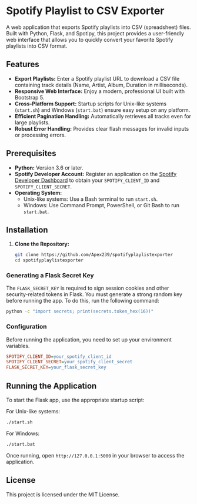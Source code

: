 # Spotify Playlist to CSV Exporter

A web application that exports Spotify playlists into CSV (spreadsheet) files. Built with Python, Flask, and Spotipy, this project provides a user-friendly web interface that allows you to quickly convert your favorite Spotify playlists into CSV format.

## Features

- **Export Playlists:** Enter a Spotify playlist URL to download a CSV file containing track details (Name, Artist, Album, Duration in milliseconds).
- **Responsive Web Interface:** Enjoy a modern, professional UI built with Bootstrap 5.
- **Cross-Platform Support:** Startup scripts for Unix-like systems (`start.sh`) and Windows (`start.bat`) ensure easy setup on any platform.
- **Efficient Pagination Handling:** Automatically retrieves all tracks even for large playlists.
- **Robust Error Handling:** Provides clear flash messages for invalid inputs or processing errors.

## Prerequisites

- **Python:** Version 3.6 or later.
- **Spotify Developer Account:** Register an application on the [Spotify Developer Dashboard](https://developer.spotify.com) to obtain your `SPOTIFY_CLIENT_ID` and `SPOTIFY_CLIENT_SECRET`.
- **Operating System:**  
  - Unix-like systems: Use a Bash terminal to run `start.sh`.  
  - Windows: Use Command Prompt, PowerShell, or Git Bash to run `start.bat`.

## Installation

1. **Clone the Repository:**
   ```bash
   git clone https://github.com/Apex239/spotifyplaylistexporter
   cd spotifyplaylistexporter
   ```

### Generating a Flask Secret Key

The `FLASK_SECRET_KEY` is required to sign session cookies and other security-related tokens in Flask. You must generate a strong random key before running the app. To do this, run the following command:

```bash
python -c "import secrets; print(secrets.token_hex(16))"
```

### Configuration

Before running the application, you need to set up your environment variables.

```ini
SPOTIFY_CLIENT_ID=your_spotify_client_id
SPOTIFY_CLIENT_SECRET=your_spotify_client_secret
FLASK_SECRET_KEY=your_flask_secret_key
```

## Running the Application

To start the Flask app, use the appropriate startup script:

For Unix-like systems:
```bash
./start.sh
```

For Windows:
```bash
./start.bat
```

Once running, open `http://127.0.0.1:5000` in your browser to access the application.

## License

This project is licensed under the MIT License.
